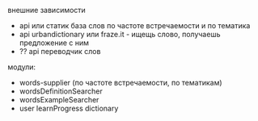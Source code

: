 внешние зависимости
- api или статик база слов по частоте встречаемости и по тематика
- api urbandictionary или fraze.it - ищещь слово, получаешь предложение с ним
- ?? api переводчик слов

модули:
- words-supplier (по частоте встречаемости, по тематикам)
- wordsDefinitionSearcher
- wordsExampleSearcher
- user
    learnProgress
    dictionary
